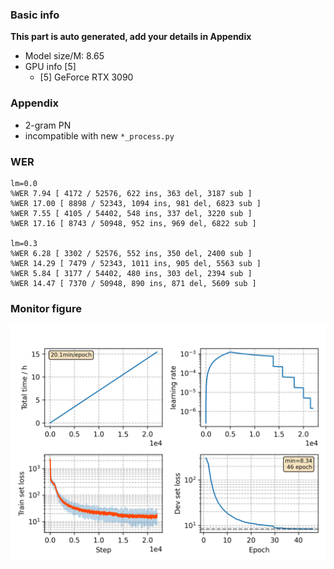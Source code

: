 ### Basic info

**This part is auto generated, add your details in Appendix**

* Model size/M: 8.65
* GPU info \[5\]
  * \[5\] GeForce RTX 3090

### Appendix

* 2-gram PN
* incompatible with new `*_process.py`

### WER
```
lm=0.0
%WER 7.94 [ 4172 / 52576, 622 ins, 363 del, 3187 sub ]
%WER 17.00 [ 8898 / 52343, 1094 ins, 981 del, 6823 sub ]
%WER 7.55 [ 4105 / 54402, 548 ins, 337 del, 3220 sub ]
%WER 17.16 [ 8743 / 50948, 952 ins, 969 del, 6822 sub ]

lm=0.3
%WER 6.28 [ 3302 / 52576, 552 ins, 350 del, 2400 sub ]
%WER 14.29 [ 7479 / 52343, 1011 ins, 905 del, 5563 sub ]
%WER 5.84 [ 3177 / 54402, 480 ins, 303 del, 2394 sub ]
%WER 14.47 [ 7370 / 50948, 890 ins, 871 del, 5609 sub ]
```

### Monitor figure
![monitor](./monitor.png)
